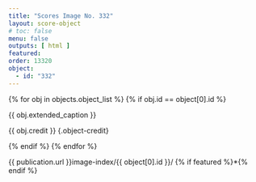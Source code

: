 ```yaml
---
title: "Scores Image No. 332"
layout: score-object
# toc: false
menu: false
outputs: [ html ]
featured: 
order: 13320
object:
  - id: "332"
---
```


{% for obj in objects.object_list %}
{% if obj.id == object[0].id %}

{{ obj.extended_caption }}

{{ obj.credit }} {.object-credit}

{% endif %}
{% endfor %}

<div class="object-credit object-url is-print-only">

{{ publication.url }}image-index/{{ object[0].id }}/ {% if featured %}*{% endif %}

</div>
